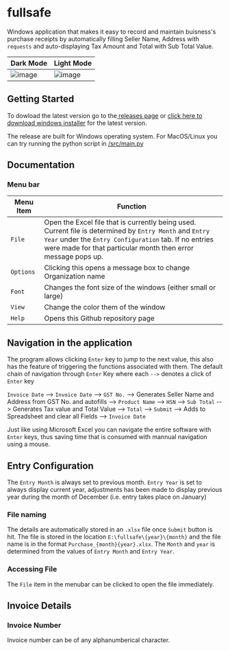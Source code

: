 # fullsafe
Windows application that makes it easy to record and maintain buisness's purchase receipts by automatically filling Seller Name, Address with `requests` and auto-displaying Tax Amount and Total with Sub Total Value.

|  Dark Mode | Light Mode  |
| ------------ | ------------ |
|   ![image](https://github.com/hariprasath112/fullsafe/assets/96934076/948c553c-549b-492a-9dcb-1a1dd52761ed) |![image](https://github.com/hariprasath112/fullsafe/assets/96934076/9ff2b0a1-4fd9-430c-bd61-63d97ff337c0)  |

## Getting Started
To dowload the latest version go to the[ releases page](https://github.com/hariprasath112/fullsafe/releases " releases page") or [click here to download windows installer](https://github.com/hariprasath112/fullsafe/releases/download/v2.1/fullsafeSetup.exe "click here to download windows installer") for the latest version. 

The release are built for Windows operating system. For MacOS/Linux you can try running the python script in [/src/main.py](https://github.com/hariprasath112/fullsafe/blob/main/src/main.py "/src/main.py")

## Documentation
### Menu bar
| Menu Item  | Function  |
| ------------ | ------------ |
| `File`  | Open the Excel file that is currently being used. Current file is determined by `Entry Month` and `Entry Year` under the `Entry Configuration`  tab. If no entries were made for that particular month then error message pops up.
|  `Options` | Clicking this opens a message box to change Organization name  |
| `Font`  | Changes the font size of the windows (either small or large)  |
| `View`  | Change the color them of the window  |
| `Help`  | Opens this Github repository page  |

## Navigation in the application
The program allows clicking `Enter` key to jump to the next value, this also has the feature of triggering the functions associated with them. The default chain of navigation through `Enter` Key where each `-->` denotes a click of `Enter` key

`Invoice Date` --> `Invoice Date` --> `GST No.` --> Generates Seller Name and Address from GST No. and autofills --> `Product Name` --> `HSN` --> `Sub Total` --> Generates Tax value and Total Value --> `Total` --> `Submit` --> Adds to Spreadsheet and clear all Fields --> `Invoice Date`

Just like using Microsoft Excel you can navigate the entire software with `Enter` keys, thus saving time that is consumed with mannual navigation using a mouse.

## Entry Configuration
The `Entry Month` is always set to previous month. `Entry Year` is set to always display current year, adjustments has been made to display previous year during the month of December (i.e. entry takes place on January)
### File naming
The details are automatically stored in an `.xlsx` file once `Submit` button is hit. The file is stored in the location `E:\fullsafe\{year}\{month}` and the file name is in the format `Purchase_{month}{year}.xlsx`. The `Month` and `year` is determined from the values of `Entry Month` and `Entry Year`.
### Accessing File
The `File` item in the menubar can be clicked to open the file immediately.

## Invoice Details
### Invoice Number
Invoice number can be of any alphanumberical character. 
